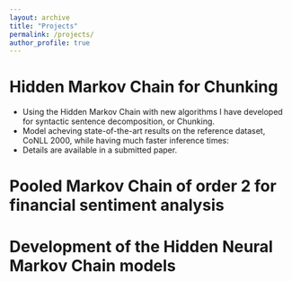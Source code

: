 ```yaml
---
layout: archive
title: "Projects"
permalink: /projects/
author_profile: true
---
```


# Hidden Markov Chain for Chunking

- Using the Hidden Markov Chain with new algorithms I have developed for syntactic sentence decomposition, or Chunking.
- Model acheving state-of-the-art results on the reference dataset, CoNLL 2000, while having much faster inference times:
- Details are available in a submitted paper.


# Pooled Markov Chain of order 2 for financial sentiment analysis

# Development of the Hidden Neural Markov Chain models




